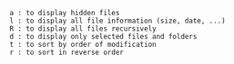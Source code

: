 
    a : to display hidden files
    l : to display all file information (size, date, ...)
    R : to display all files recursively
    d : to display only selected files and folders
    t : to sort by order of modification
    r : to sort in reverse order
